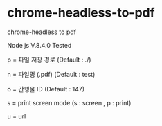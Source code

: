 # chrome-headless-to-pdf
chrome-headless to pdf

Node js V.8.4.0 Tested

 p = 파일 저장 경로 (Default : ./)
 
 n = 파일명 (.pdf) (Default : test)
 
 o = 간행물 ID (Default : 147)
 
 s = print screen mode (s : screen , p : print)
 
 u = url
 
